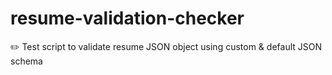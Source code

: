 # resume-validation-checker
✏️ Test script to validate resume JSON object using custom &amp; default JSON schema
